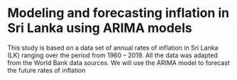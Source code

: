 <H1> <b>Modeling and forecasting inflation in Sri Lanka using ARIMA models </b></H1>

<p> This study is based on a data set of annual rates of inflation in Sri Lanka (LK) ranging over the period from 1960 – 2019. All the data was adapted from the World Bank data sources. We will use the ARIMA model to forecast the future rates of inflation </p> 
